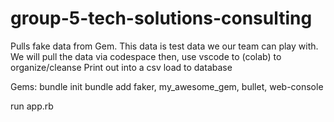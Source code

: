 # group-5-tech-solutions-consulting

<!-- TODO: description -->
Pulls fake data from Gem.  This data is test data we our team can play with.
We will pull the data via codespace then, use vscode to (colab) to organize/cleanse
Print out into a csv
load to database


<!-- TODO: Installation -->
Gems:
bundle init
bundle add faker, my_awesome_gem, bullet, web-console


<!-- TODO: how to use -->
run app.rb

<!-- TODO: Contributing -->
